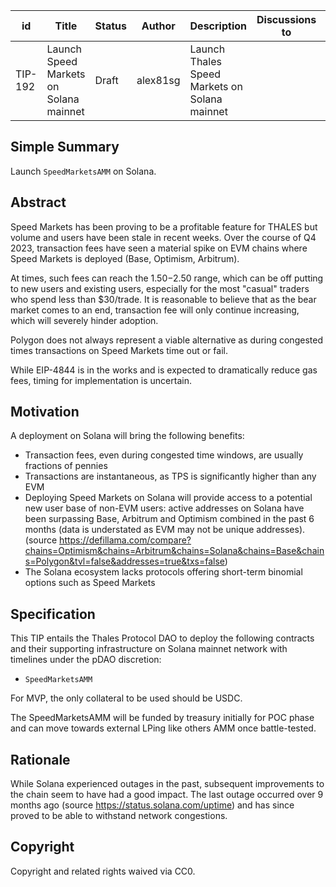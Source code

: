 
| id | Title | Status | Author | Description | Discussions to | Created |
| ----------- | ----------- | ----------- | ----------- | ----------- | ----------- | ----------- |
| TIP-192 |Launch Speed Markets on Solana mainnet | Draft | alex81sg |Launch Thales Speed Markets on Solana mainnet |  | 2023-12-11
 
## Simple Summary
Launch `SpeedMarketsAMM` on Solana. 

## Abstract
Speed Markets has been proving to be a profitable feature for THALES but volume and users have been stale in recent weeks.
Over the course of Q4 2023, transaction fees have seen a material spike on EVM chains where Speed Markets is deployed (Base, Optimism, Arbitrum). 

At times, such fees can reach the $1.50-$2.50 range, which can be off putting to new users and existing users, especially for the most "casual" traders who spend less than $30/trade. It is reasonable to believe that as the bear market comes to an end, transaction fee will only continue increasing, which will severely hinder adoption.

Polygon does not always represent a viable alternative as during congested times transactions on Speed Markets time out or fail.

While EIP-4844 is in the works and is expected to dramatically reduce gas fees, timing for implementation is uncertain.

## Motivation
A deployment on Solana will bring the following benefits:
* Transaction fees, even during congested time windows, are usually fractions of pennies
* Transactions are instantaneous, as TPS is significantly higher than any EVM
* Deploying Speed Markets on Solana will provide access to a potential new user base of non-EVM users: active addresses on Solana have been surpassing Base, Arbitrum and Optimism combined in the past 6 months (data is understated as EVM may not be unique addresses). (source https://defillama.com/compare?chains=Optimism&chains=Arbitrum&chains=Solana&chains=Base&chains=Polygon&tvl=false&addresses=true&txs=false)
* The Solana ecosystem lacks protocols offering short-term binomial options such as Speed Markets

## Specification
This TIP entails the Thales Protocol DAO to deploy the following contracts and their supporting infrastructure on Solana mainnet network with timelines under the pDAO discretion:  
- `SpeedMarketsAMM`
  
For MVP, the only collateral to be used should be USDC.

The SpeedMarketsAMM will be funded by treasury initially for POC phase and can move towards external LPing like others AMM once battle-tested.

## Rationale
While Solana experienced outages in the past, subsequent improvements to the chain seem to have had a good impact. The last outage occurred over 9 months ago (source https://status.solana.com/uptime) and has since proved to be able to withstand network congestions. 

## Copyright
 
Copyright and related rights waived via CC0.
